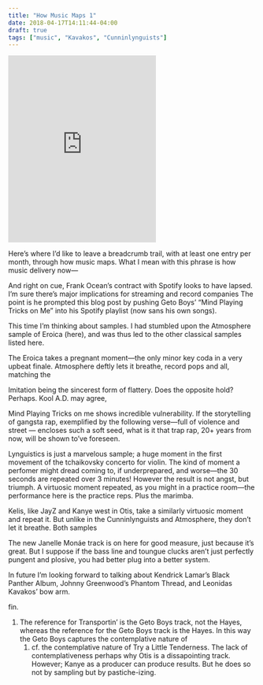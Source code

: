 ```yaml
---
title: "How Music Maps 1"
date: 2018-04-17T14:11:44-04:00
draft: true
tags: ["music", "Kavakos", "Cunninlynguists"]
---
```


<iframe src="https://open.spotify.com/embed/user/1212205469/playlist/1opYT60rPFFv46JxAX5cyX" width="300" height="380" frameborder="0" allowtransparency="true" allow="encrypted-media"></iframe>

Here’s where I’d like to leave a breadcrumb trail, with at least one entry per month, through how music maps.  What I mean with this phrase is how music delivery now—

And right on cue, Frank Ocean’s contract with Spotify looks to have lapsed.  I’m sure there’s major implications for streaming and record companies  The point is he prompted this blog post by pushing Geto Boys’ “Mind Playing Tricks on Me” into his Spotify playlist (now sans his own songs).  

This time I’m thinking about samples.  I had stumbled upon the Atmosphere sample of Eroica (here), and was thus led to the other classical samples listed here.  

The Eroica takes a pregnant moment—the only minor key coda in a very upbeat finale.  Atmosphere deftly lets it breathe, record pops and all, matching the

Imitation being the sincerest form of flattery.  Does the opposite hold?  Perhaps. Kool A.D. may agree,

Mind Playing Tricks on me shows incredible vulnerability.  If the storytelling of gangsta rap, exemplified by the following verse—full of violence and street — encloses such a soft seed, what is it that trap rap, 20+ years from now, will be shown to’ve foreseen.

Lynguistics is just a marvelous sample; a huge moment in the first movement of the tchaikovsky concerto for violin.  The kind of moment a perfomer might dread coming to, if underprepared, and worse—the 30 seconds are repeated over 3 minutes!  However the result is not angst, but triumph.  A virtuosic moment repeated, as you might in a practice room—the performance here is the practice reps.  Plus the marimba.

Kelis, like JayZ and Kanye west in Otis, take a similarly virtuosic moment and repeat it.  But unlike in the Cunninlynguists and Atmosphere, they don’t let it breathe.  Both samples

The new Janelle Monáe track is on here for good measure, just because it’s great.  But I suppose if the bass line and toungue clucks aren’t just perfectly pungent and plosive, you had better plug into a better system.


In future I’m looking forward to talking about Kendrick Lamar’s Black Panther Album, Johnny Greenwood’s Phantom Thread, and Leonidas Kavakos’ bow arm.  

fin.


1. The reference for Transportin’ is the Geto Boys track, not the Hayes, whereas the reference for the Geto Boys track is the Hayes.  In this way the Geto Boys captures the contemplative nature of
    1. cf. the contemplative nature of Try a Little Tenderness.  The lack of contemplativeness perhaps why Otis is a dissapointing track.  However; Kanye as a producer can produce results.  But he does so not by sampling but by pastiche-izing.

